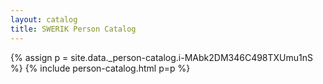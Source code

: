 ```yaml
---
layout: catalog
title: SWERIK Person Catalog
---
```

{% assign p = site.data._person-catalog.i-MAbk2DM346C498TXUmu1nS %}
{% include person-catalog.html p=p %}

